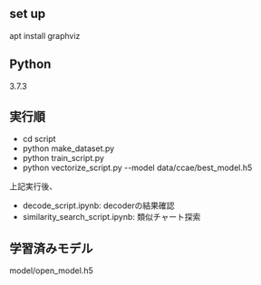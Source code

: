 ## set up
apt install graphviz 

## Python
3.7.3

## 実行順
- cd script
- python make_dataset.py
- python train_script.py
- python vectorize_script.py --model data/ccae/best_model.h5

上記実行後、
- decode_script.ipynb: decoderの結果確認
- similarity_search_script.ipynb: 類似チャート探索

## 学習済みモデル

model/open_model.h5